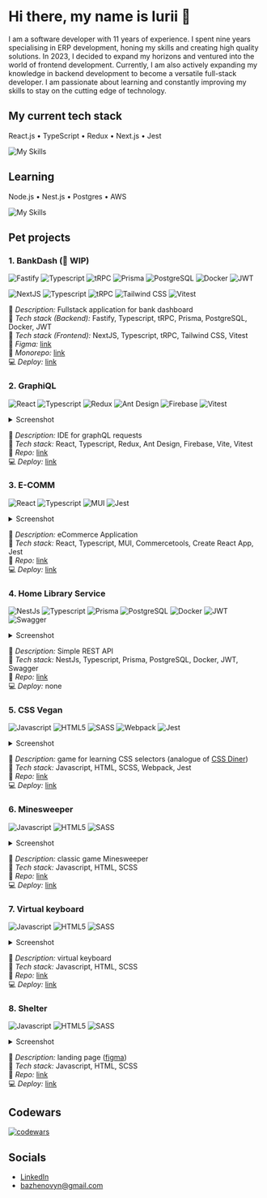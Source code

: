 # Hi there, my name is Iurii 👋

I am a software developer with 11 years of experience. I spent nine years specialising in ERP development, honing my skills and creating high quality solutions. In 2023, I decided to expand my horizons and ventured into the world of frontend development. Currently, I am also actively expanding my knowledge in backend development to become a versatile full-stack developer. I am passionate about learning and constantly improving my skills to stay on the cutting edge of technology.

## My current tech stack

React.js • TypeScript • Redux • Next.js • Jest

![My Skills](https://skillicons.dev/icons?i=js,ts,react,redux,nextjs,graphql,html,css,sass,jest,vitest)

## Learning

Node.js • Nest.js • Postgres • AWS

![My Skills](https://skillicons.dev/icons?i=nodejs,nestjs,postgres,aws,docker)

## Pet projects

### 1. BankDash (🚧 WIP)

![Fastify](https://img.shields.io/badge/fastify-202020?style=for-the-badge&logo=fastify&logoColor=white)
![Typescript](https://img.shields.io/badge/TypeScript-007ACC?style=for-the-badge&logo=typescript&logoColor=white)
![tRPC](https://img.shields.io/badge/tRPC-%232596BE.svg?style=for-the-badge&logo=tRPC&logoColor=white)
![Prisma](https://img.shields.io/badge/Prisma-3982CE?style=for-the-badge&logo=Prisma&logoColor=white)
![PostgreSQL](https://img.shields.io/badge/PostgreSQL-316192?style=for-the-badge&logo=postgresql&logoColor=white)
![Docker](https://img.shields.io/badge/Docker-2CA5E0?style=for-the-badge&logo=docker&logoColor=white)
![JWT](https://img.shields.io/badge/JWT-000000?style=for-the-badge&logo=JSON%20web%20tokens&logoColor=white)

![NextJS](https://img.shields.io/badge/next%20js-000000?style=for-the-badge&logo=nextdotjs&logoColor=white)
![Typescript](https://img.shields.io/badge/TypeScript-007ACC?style=for-the-badge&logo=typescript&logoColor=white)
![tRPC](https://img.shields.io/badge/tRPC-%232596BE.svg?style=for-the-badge&logo=tRPC&logoColor=white)
![Tailwind CSS](https://img.shields.io/badge/Tailwind_CSS-38B2AC?style=for-the-badge&logo=tailwind-css&logoColor=white)
![Vitest](https://img.shields.io/badge/Vitest-35495E?style=for-the-badge&logo=vitest&logoColor=729B1B)

📘 *Description:* Fullstack application for bank dashboard\
🤖 *Tech stack (Backend):* Fastify, Typescript, tRPC, Prisma, PostgreSQL, Docker, JWT\
🚀 *Tech stack (Frontend):* NextJS, Typescript, tRPC, Tailwind CSS, Vitest\
🎨 *Figma:* [link](https://www.figma.com/community/file/1323695683687017923)\
💾 *Monorepo:* [link](https://github.com/BazhenovYN/bankdash)\
💻 *Deploy:* [link](https://bankdash.up.railway.app/)

### 2. GraphiQL

![React](https://img.shields.io/badge/React-20232A?style=for-the-badge&logo=react&logoColor=61DAFB)
![Typescript](https://img.shields.io/badge/TypeScript-007ACC?style=for-the-badge&logo=typescript&logoColor=white)
![Redux](https://img.shields.io/badge/Redux-593D88?style=for-the-badge&logo=redux&logoColor=white)
![Ant Design](https://img.shields.io/badge/Ant%20Design-1890FF?style=for-the-badge&logo=antdesign&logoColor=white)
![Firebase](https://img.shields.io/badge/firebase-ffca28?style=for-the-badge&logo=firebase&logoColor=black)
![Vitest](https://img.shields.io/badge/Vitest-35495E?style=for-the-badge&logo=vitest&logoColor=729B1B)

<details><summary>Screenshot</summary>
  <img src="https://github.com/BazhenovYN/BazhenovYN/assets/114768651/8267ad49-2d71-4a5d-97e8-17e5ca7fd04b" alt="graphiql" style="width:30vw;"/>
  <img src="https://github.com/BazhenovYN/BazhenovYN/assets/114768651/f18092df-55fe-4f13-9216-15175c4cb609" alt="graphiql-docs" style="width:30vw;"/>  
</details>

📘 *Description:* IDE for graphQL requests\
🚀 *Tech stack:* React, Typescript, Redux, Ant Design, Firebase, Vite, Vitest\
💾 *Repo:* [link](https://github.com/BazhenovYN/graphiql-app)\
💻 *Deploy:* [link](https://rss-graphi-ql.netlify.app/)

### 3. E-COMM

![React](https://img.shields.io/badge/React-20232A?style=for-the-badge&logo=react&logoColor=61DAFB)
![Typescript](https://img.shields.io/badge/TypeScript-007ACC?style=for-the-badge&logo=typescript&logoColor=white)
![MUI](https://img.shields.io/badge/Material%20UI-007FFF?style=for-the-badge&logo=mui&logoColor=white)
![Jest](https://img.shields.io/badge/Jest-C21325?style=for-the-badge&logo=jest&logoColor=white)

<details><summary>Screenshot</summary><img src="https://github.com/BazhenovYN/BazhenovYN/assets/114768651/0f61043c-3968-4d81-a018-fd8067ce381f" alt="ecomm" style="width:30vw;"/></details>

📘 *Description:* eCommerce Application\
🚀 *Tech stack:* React, Typescript, MUI, Commercetools, Create React App, Jest\
💾 *Repo:* [link](https://github.com/BazhenovYN/RSS-ECOMM)\
💻 *Deploy:* [link](https://rss-ecomm.netlify.app/)

### 4. Home Library Service

![NestJs](https://img.shields.io/badge/nestjs-E0234E?style=for-the-badge&logo=nestjs&logoColor=white)
![Typescript](https://img.shields.io/badge/TypeScript-007ACC?style=for-the-badge&logo=typescript&logoColor=white)
![Prisma](https://img.shields.io/badge/Prisma-3982CE?style=for-the-badge&logo=Prisma&logoColor=white)
![PostgreSQL](https://img.shields.io/badge/PostgreSQL-316192?style=for-the-badge&logo=postgresql&logoColor=white)
![Docker](https://img.shields.io/badge/Docker-2CA5E0?style=for-the-badge&logo=docker&logoColor=white)
![JWT](https://img.shields.io/badge/JWT-000000?style=for-the-badge&logo=JSON%20web%20tokens&logoColor=white)
![Swagger](https://img.shields.io/badge/Swagger-85EA2D?style=for-the-badge&logo=Swagger&logoColor=white)

<details><summary>Screenshot</summary><img src="https://github.com/BazhenovYN/BazhenovYN/assets/114768651/e281d0b7-55cd-47d5-8e6f-c1b30f2d805c" alt="home-library-service" style="width:30vw;"/></details>

📘 *Description:* Simple REST API\
🚀 *Tech stack:* NestJs, Typescript, Prisma, PostgreSQL, Docker, JWT, Swagger\
💾 *Repo:* [link](https://github.com/BazhenovYN/nodejs2024Q1-service)\
💻 *Deploy:* none

### 5. CSS Vegan

![Javascript](https://img.shields.io/badge/JavaScript-323330?style=for-the-badge&logo=javascript&logoColor=F7DF1E)
![HTML5](https://img.shields.io/badge/HTML5-E34F26?style=for-the-badge&logo=html5&logoColor=white)
![SASS](https://img.shields.io/badge/Sass-CC6699?style=for-the-badge&logo=sass&logoColor=white)
![Webpack](https://img.shields.io/badge/Webpack-8DD6F9?style=for-the-badge&logo=Webpack&logoColor=white)
![Jest](https://img.shields.io/badge/Jest-C21325?style=for-the-badge&logo=jest&logoColor=white)

<details><summary>Screenshot</summary><img src="https://github.com/BazhenovYN/BazhenovYN/assets/114768651/9a432eb6-9b53-4b6d-bd7c-ccc787b0bbc3" alt="css-vegan" style="width:30vw;"/></details>

📘 *Description:* game for learning CSS selectors (analogue of [CSS Diner](https://flukeout.github.io/))\
🚀 *Tech stack:* Javascript, HTML, SCSS, Webpack, Jest\
💾 *Repo:* [link](https://github.com/BazhenovYN/RSS-JSFE2023Q1/tree/RSS-CSS-Selectors)\
💻 *Deploy:* [link](https://bazhenovyn.github.io/RSS-JSFE2023Q1/rss-css-selectors/)

### 6. Minesweeper

![Javascript](https://img.shields.io/badge/JavaScript-323330?style=for-the-badge&logo=javascript&logoColor=F7DF1E)
![HTML5](https://img.shields.io/badge/HTML5-E34F26?style=for-the-badge&logo=html5&logoColor=white)
![SASS](https://img.shields.io/badge/Sass-CC6699?style=for-the-badge&logo=sass&logoColor=white)

<details><summary>Screenshot</summary><img src="https://github.com/BazhenovYN/BazhenovYN/assets/114768651/a24fd3d6-3917-4dc3-9ad6-fff6cd5b5fbe" alt="minesweeper" style="width:30vw;"/></details>

📘 *Description:* classic game Minesweeper\
🚀 *Tech stack:* Javascript, HTML, SCSS\
💾 *Repo:* [link](https://github.com/BazhenovYN/RSS-JSFE2023Q1/tree/minesweeper)\
💻 *Deploy:* [link](https://bazhenovyn.github.io/RSS-JSFE2023Q1/minesweeper/)

### 7. Virtual keyboard

![Javascript](https://img.shields.io/badge/JavaScript-323330?style=for-the-badge&logo=javascript&logoColor=F7DF1E)
![HTML5](https://img.shields.io/badge/HTML5-E34F26?style=for-the-badge&logo=html5&logoColor=white)
![SASS](https://img.shields.io/badge/Sass-CC6699?style=for-the-badge&logo=sass&logoColor=white)

<details><summary>Screenshot</summary><img src="https://github.com/BazhenovYN/BazhenovYN/assets/114768651/2f2072e5-8dcf-4c44-891f-97d10d813d55" alt="keyboard" style="width:30vw;"/></details>

📘 *Description:* virtual keyboard\
🚀 *Tech stack:* Javascript, HTML, SCSS\
💾 *Repo:* [link](https://github.com/BazhenovYN/virtual-keyboard)\
💻 *Deploy:* [link](https://bazhenovyn.github.io/virtual-keyboard/)

### 8. Shelter

![Javascript](https://img.shields.io/badge/JavaScript-323330?style=for-the-badge&logo=javascript&logoColor=F7DF1E)
![HTML5](https://img.shields.io/badge/HTML5-E34F26?style=for-the-badge&logo=html5&logoColor=white)
![SASS](https://img.shields.io/badge/Sass-CC6699?style=for-the-badge&logo=sass&logoColor=white)

<details><summary>Screenshot</summary><img src="https://github.com/BazhenovYN/BazhenovYN/assets/114768651/a9471b28-9850-4040-9f13-95b29631dcd0" alt="shelter" style="width:30vw;"/></details>

📘 *Description:* landing page ([figma](https://www.figma.com/file/Yk6EnbY63FyG2PJTFkJDMh/shelter))\
🚀 *Tech stack:* Javascript, HTML, SCSS\
💾 *Repo:* [link](https://github.com/BazhenovYN/RSS-JSFE2023Q1/tree/shelter-part3/Shelter)\
💻 *Deploy:* [link](https://bazhenovyn.github.io/RSS-JSFE2023Q1/Shelter/pages/main/)

## Codewars

[![codewars](https://www.codewars.com/users/BazhenovYN/badges/large)](https://www.codewars.com/users/BazhenovYN)

## Socials

* [LinkedIn](https://www.linkedin.com/in/iurii-bazhenov/)
* <bazhenovyn@gmail.com>
